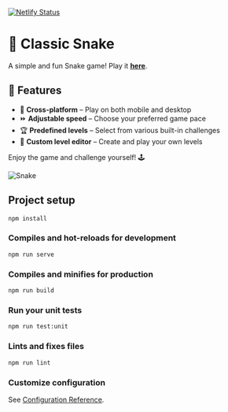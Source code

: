 [![Netlify Status](https://api.netlify.com/api/v1/badges/0520eaca-39f4-4344-975d-3d454b7782e2/deploy-status)](https://app.netlify.com/sites/dazzling-shockley-bb41ed/deploys)

# 🐍 Classic Snake  

A simple and fun Snake game! Play it **[here](https://dazzling-shockley-bb41ed.netlify.app/)**.  

## 🚀 Features  

- 📱 **Cross-platform** – Play on both mobile and desktop  
- ⏩ **Adjustable speed** – Choose your preferred game pace  
- 🏆 **Predefined levels** – Select from various built-in challenges  
- 🎨 **Custom level editor** – Create and play your own levels  

Enjoy the game and challenge yourself! 🕹️

![Snake](https://i.ibb.co/pvYgPZCX/2025-03-12-14-43-21.gif)

## Project setup
```
npm install
```

### Compiles and hot-reloads for development
```
npm run serve
```

### Compiles and minifies for production
```
npm run build
```

### Run your unit tests
```
npm run test:unit
```

### Lints and fixes files
```
npm run lint
```

### Customize configuration
See [Configuration Reference](https://cli.vuejs.org/config/).
